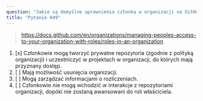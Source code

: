 ```yaml
---
question: "Jakie są domyślne uprawnienia członka w organizacji na GitHubie?"
title: "Pytanie 049"
---
```


> https://docs.github.com/en/organizations/managing-peoples-access-to-your-organization-with-roles/roles-in-an-organization
1. [x] Członkowie mogą tworzyć prywatne repozytoria (zgodnie z polityką organizacji) i uczestniczyć w projektach w organizacji, do których mają przyznany dostęp.
1. [ ] Mają możliwość usunięcia organizacji.
1. [ ] Mogą zarządzać informacjami o rozliczeniach.
1. [ ] Członkowie nie mogą wchodzić w interakcje z repozytoriami organizacji, dopóki nie zostaną awansowani do roli właściciela.
